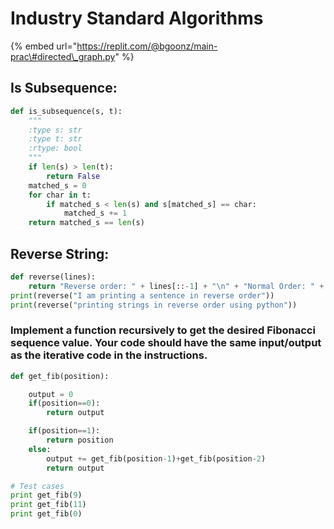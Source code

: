 # Industry Standard Algorithms

{% embed url="https://replit.com/@bgoonz/main-prac\#directed\_graph.py" %}



## Is Subsequence:

```python
def is_subsequence(s, t):
    """
    :type s: str
    :type t: str
    :rtype: bool
    """
    if len(s) > len(t):
        return False
    matched_s = 0
    for char in t:
        if matched_s < len(s) and s[matched_s] == char:
            matched_s += 1
    return matched_s == len(s)
```





## Reverse String:

```python
def reverse(lines):
    return "Reverse order: " + lines[::-1] + "\n" + "Normal Order: " + lines
print(reverse("I am printing a sentence in reverse order"))
print(reverse("printing strings in reverse order using python"))
```



### Implement a function recursively to get the desired Fibonacci sequence value. Your code should have the same input/output as the iterative code in the instructions.



```python
def get_fib(position):

    output = 0
    if(position==0):
        return output

    if(position==1):
        return position
    else:
        output += get_fib(position-1)+get_fib(position-2)
        return output

# Test cases
print get_fib(9)
print get_fib(11)
print get_fib(0)

```

